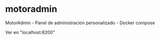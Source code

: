 # motoradmin
MotorAdmin - Panel de administración personalizado - Docker compose

Ver en "localhost:8200"



